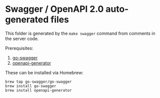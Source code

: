 # Swagger / OpenAPI 2.0 auto-generated files

This folder is generated by the `make swagger` command from comments in the server code.

Prerequisites:
1. [go-swagger](https://goswagger.io/install.html)
2. [openapi-generator](https://github.com/OpenAPITools/openapi-generator)

These can be installed via Homebrew:
```
brew tap go-swagger/go-swagger
brew install go-swagger
brew install openapi-generator
```
